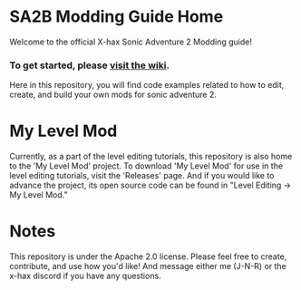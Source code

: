 # SA2B Modding Guide Home
Welcome to the official X-hax Sonic Adventure 2 Modding guide!

### To get started, please [visit the wiki](https://github.com/kellsnc/sa2b-modding-guide/wiki).

Here in this repository, you will find code examples related to how to edit, create, and build your own mods for sonic adventure 2. 

# My Level Mod
Currently, as a part of the level editing tutorials, this repository is also home to the 'My Level Mod' project. To download 'My Level Mod' for use in the level editing tutorials, visit the 'Releases' page. And if you would like to advance the project, its open source code can be found in "Level Editing -> My Level Mod."

# Notes
This repository is under the Apache 2.0 license. Please feel free to create, contribute, and use how you'd like! And message either me (J-N-R) or the x-hax discord if you have any questions.
